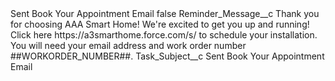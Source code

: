 <?xml version="1.0" encoding="UTF-8"?>
<CustomMetadata xmlns="http://soap.sforce.com/2006/04/metadata" xmlns:xsi="http://www.w3.org/2001/XMLSchema-instance" xmlns:xsd="http://www.w3.org/2001/XMLSchema">
    <label>Sent Book Your Appointment Email</label>
    <protected>false</protected>
    <values>
        <field>Reminder_Message__c</field>
        <value xsi:type="xsd:string">Thank you for choosing AAA Smart Home! We&apos;re excited to get you up and running! Click here https://a3smarthome.force.com/s/ to schedule your installation. You will need your email address and work order number ##WORKORDER_NUMBER##.</value>
    </values>
    <values>
        <field>Task_Subject__c</field>
        <value xsi:type="xsd:string">Sent Book Your Appointment Email</value>
    </values>
</CustomMetadata>
